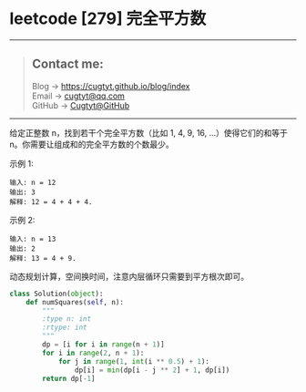 # leetcode [279] 完全平方数

---
> ## Contact me:
> Blog -> <https://cugtyt.github.io/blog/index>  
> Email -> <cugtyt@qq.com>  
> GitHub -> [Cugtyt@GitHub](https://github.com/Cugtyt)

---

给定正整数 n，找到若干个完全平方数（比如 1, 4, 9, 16, ...）使得它们的和等于 n。你需要让组成和的完全平方数的个数最少。

示例 1:
```
输入: n = 12
输出: 3 
解释: 12 = 4 + 4 + 4.
```

示例 2:
```
输入: n = 13
输出: 2
解释: 13 = 4 + 9.
```

动态规划计算，空间换时间，注意内层循环只需要到平方根次即可。

``` python
class Solution(object):
    def numSquares(self, n):
        """
        :type n: int
        :rtype: int
        """
        dp = [i for i in range(n + 1)]
        for i in range(2, n + 1):
            for j in range(1, int(i ** 0.5) + 1):
                dp[i] = min(dp[i - j ** 2] + 1, dp[i])
        return dp[-1]
```
